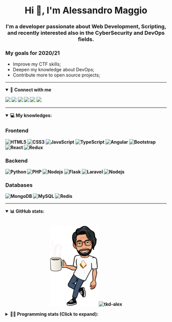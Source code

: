 <h1 align="center">Hi 👋, I'm Alessandro Maggio</h1>
<h3 align="center">I'm a developer passionate about Web Development, Scripting, and recently interested also in the CyberSecurity and DevOps fields.</h3>

### My goals for 2020/21
- Improve my CTF skills;
- Deepen my knowledge about DevOps;
- Contribute more to open source projects;

____

<details open>
<summary>🤝 <b>Connect with me<b></summary>

<p align = "center">

[<img src="https://img.shields.io/badge/twitter-1DA1F2.svg?&style=for-the-badge&logo=twitter&logoColor=white" />](https://twitter.com/TkdAxel)
[<img src ="https://img.shields.io/badge/portfolio-web-%23.svg?&style=for-the-badge&logo=&logoColor=white%22">](https://alessandromaggio.it/)
[<img src ="https://img.shields.io/badge/Telegram-1ca0f1.svg?&style=for-the-badge&logo=Telegram&logoColor=white%22&link=https://t.me/TkdAlex">](https://t.me/TkdAlex/)
[<img src="https://img.shields.io/badge/gmail-c14438.svg?&style=for-the-badge&logo=Gmail&logoColor=white&link=mailto:alex.tkd.alex@gmail.com"/>](mailto:alex.tkd.alex@gmail.com)
[<img src="https://img.shields.io/badge/linkedin-0077B5.svg?&style=for-the-badge&logo=linkedin&logoColor=white" />](https://www.linkedin.com/in/aalessandromaggio/)
[<img src = "https://img.shields.io/badge/instagram-E4405F.svg?&style=for-the-badge&logo=instagram&logoColor=white">](https://www.instagram.com/tkd_alex/)
<!--- [![Visits Badge](https://badges.pufler.dev/visits/tkd-alex/tkd-alex?style=for-the-badge&color=blue)](https://github.com/tkd-alex/tkd-alex) -->

</p>

</details>

---

<details open>
<summary>💻 <b>My knowledges</b>: </summary>

### Frontend
![HTML5](https://img.shields.io/badge/-HTML5-E34F26.svg?style=for-the-badge&logo=html5&logoColor=ffffff)
![CSS3](https://img.shields.io/badge/-CSS3-1572B6.svg?style=for-the-badge&logo=css3)
![JavaScript](https://img.shields.io/badge/-JavaScript-282C34?style=for-the-badge&logo=javascript)
![TypeScript](https://img.shields.io/badge/-TypeScript-007ACC?style=for-the-badge&logo=typescript)
![Angular](https://img.shields.io/badge/-Angular-DD0031?style=for-the-badge&logo=angular)
![Bootstrap](https://img.shields.io/badge/-Bootstrap-563D7C.svg?style=for-the-badge&logo=bootstrap)
![React](https://img.shields.io/badge/-React-282C34.svg?style=for-the-badge&logo=react&logoColor=ffffff)
![Redux](https://img.shields.io/badge/-Redux-764ABC.svg?style=for-the-badge&logo=redux)

### Backend
![Python](https://img.shields.io/badge/-Python-3776AB.svg?style=for-the-badge&logo=Python&logoColor=ffffff)
![PHP](https://img.shields.io/badge/-PHP-777BB4.svg?style=for-the-badge&logo=PHP&logoColor=ffffff)
![Nodejs](https://img.shields.io/badge/-Bash-4EAA25.svg?style=for-the-badge&logo=gnu-bash&logoColor=ffffff)
![Flask](https://img.shields.io/badge/-Flask-282C34.svg?style=for-the-badge&logo=flask)
![Laravel](https://img.shields.io/badge/-Laravel-FF2D20.svg?style=for-the-badge&logo=laravel&logoColor=ffffff)
![Nodejs](https://img.shields.io/badge/-Nodejs-339933.svg?style=for-the-badge&logo=Node.js&logoColor=ffffff)

### Databases
![MongoDB](https://img.shields.io/badge/-MongoDB-47A248?style=for-the-badge&logo=mongodb&logoColor=ffffff)
![MySQL](https://img.shields.io/badge/-MySQL-4479A1?style=for-the-badge&logo=mysql&logoColor=ffffff)
![Redis](https://img.shields.io/badge/-Redis-DC382D?style=for-the-badge&logo=Redis&logoColor=ffffff)

</details>

---

<details open>
 <summary>📊 <b>GitHub stats</b>: </summary>

<br>

<p align = "center">
    <img src="https://raw.githubusercontent.com/Tkd-Alex/tkd-alex/master/images/321517cd-ff68-41a7-b0d1-e765680568a7-8b6448d9-c944-4146-b633-adbdd25cb471-v1.png" height="250" />
    <img src="https://github-readme-stats.vercel.app/api?username=tkd-alex&show_icons=true&count_private=true&hide_border=true&line_height=25" alt="tkd-alex">
</p>

</design>

<details>
 <summary>👨‍💻 <b>Programming stats (Click to expand)</b>: </summary>
 
<!--START_SECTION:waka-->
**I'm an Early 🐤** 

```text
🌞 Morning    231 commits    █████░░░░░░░░░░░░░░░░░░░░   20.46% 
🌆 Daytime    452 commits    ██████████░░░░░░░░░░░░░░░   40.04% 
🌃 Evening    411 commits    █████████░░░░░░░░░░░░░░░░   36.4% 
🌙 Night      35 commits     ░░░░░░░░░░░░░░░░░░░░░░░░░   3.1%

```
📅 **I'm Most Productive on Wednesday** 

```text
Monday       161 commits    ███░░░░░░░░░░░░░░░░░░░░░░   14.26% 
Tuesday      194 commits    ████░░░░░░░░░░░░░░░░░░░░░   17.18% 
Wednesday    222 commits    █████░░░░░░░░░░░░░░░░░░░░   19.66% 
Thursday     159 commits    ███░░░░░░░░░░░░░░░░░░░░░░   14.08% 
Friday       194 commits    ████░░░░░░░░░░░░░░░░░░░░░   17.18% 
Saturday     88 commits     ██░░░░░░░░░░░░░░░░░░░░░░░   7.79% 
Sunday       111 commits    ██░░░░░░░░░░░░░░░░░░░░░░░   9.83%

```


📊 **This Week I Spent My Time On** 

```text
⌚︎ Time Zone: Europe/Rome

💬 Programming Languages: 
Kotlin                   4 hrs 59 mins       █████████████░░░░░░░░░░░░   52.85% 
JavaScript               1 hr 44 mins        ████░░░░░░░░░░░░░░░░░░░░░   18.49% 
TypeScript               54 mins             ██░░░░░░░░░░░░░░░░░░░░░░░   9.68% 
HTML                     44 mins             ██░░░░░░░░░░░░░░░░░░░░░░░   7.93% 
XML                      39 mins             █░░░░░░░░░░░░░░░░░░░░░░░░   7.03%

🔥 Editors: 
Android Studio           5 hrs 42 mins       ███████████████░░░░░░░░░░   60.5% 
VS Code                  3 hrs 15 mins       ████████░░░░░░░░░░░░░░░░░   34.46% 
Sublime Text             28 mins             █░░░░░░░░░░░░░░░░░░░░░░░░   5.04%

🐱‍💻 Projects: 
Search Utility           5 hrs 36 mins       ███████████████░░░░░░░░░░   59.52% 
myStore                  1 hr 28 mins        ████░░░░░░░░░░░░░░░░░░░░░   15.62% 
Dentist-Waiting-Room     1 hr 25 mins        ███░░░░░░░░░░░░░░░░░░░░░░   15.03% 
Unknown Project          28 mins             █░░░░░░░░░░░░░░░░░░░░░░░░   5.04% 
PandaScripts-Chrome-Exten21 mins             █░░░░░░░░░░░░░░░░░░░░░░░░   3.82%

💻 Operating System: 
Linux                    9 hrs 26 mins       █████████████████████████   100.0%

```

**I Mostly Code in Python** 

```text
Python                   29 repos            ██████████░░░░░░░░░░░░░░░   39.73% 
JavaScript               12 repos            ████░░░░░░░░░░░░░░░░░░░░░   16.44% 
PHP                      5 repos             █░░░░░░░░░░░░░░░░░░░░░░░░   6.85% 
HTML                     5 repos             █░░░░░░░░░░░░░░░░░░░░░░░░   6.85% 
CSS                      5 repos             █░░░░░░░░░░░░░░░░░░░░░░░░   6.85%

```



 Last Updated on 30/12/2021
<!--END_SECTION:waka-->

</details>
